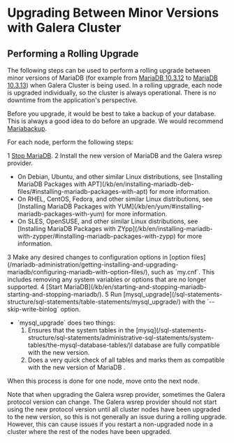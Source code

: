 # Upgrading Between Minor Versions with Galera Cluster

## Performing a Rolling Upgrade

The following steps can be used to perform a rolling upgrade between minor versions of MariaDB (for example from [MariaDB 10.3.12](/kb/en/mariadb-10312-release-notes/) to [MariaDB 10.3.13](/kb/en/mariadb-10313-release-notes/)) when Galera Cluster is being used. In a rolling upgrade, each node is upgraded individually, so the cluster is always operational. There is no downtime from the application's perspective.

Before you upgrade, it would be best to take a backup of your database. This is always a good idea to do before an upgrade. We would recommend [Mariabackup](/mariadb-administration/backing-up-and-restoring-databases/mariabackup/).

For each node, perform the following steps:

1 [Stop MariaDB](/kb/en/starting-and-stopping-mariadb-starting-and-stopping-mariadb/).
2 Install the new version of MariaDB and the Galera wsrep provider.
<ul start="1"><li>On Debian, Ubuntu, and other similar Linux distributions, see [Installing MariaDB Packages with APT](/kb/en/installing-mariadb-deb-files/#installing-mariadb-packages-with-apt) for more information.
</li><li>On RHEL, CentOS, Fedora, and other similar Linux distributions, see [Installing MariaDB Packages with YUM](/kb/en/yum/#installing-mariadb-packages-with-yum) for more information.
</li><li>On SLES, OpenSUSE, and other similar Linux distributions, see [Installing MariaDB Packages with ZYpp](/kb/en/installing-mariadb-with-zypper/#installing-mariadb-packages-with-zypp) for more information.
</li></ul>
3 Make any desired changes to configuration options in [option files](/mariadb-administration/getting-installing-and-upgrading-mariadb/configuring-mariadb-with-option-files/), such as `my.cnf`. This includes removing any system variables or options that are no longer supported.
4 [Start MariaDB](/kb/en/starting-and-stopping-mariadb-starting-and-stopping-mariadb/).
5 Run [mysql_upgrade](/sql-statements-structure/sql-statements/table-statements/mysql_upgrade/) with the `--skip-write-binlog` option.
<ul start="1"><li>`mysql_upgrade` does two things:
<ol start="1"><li>Ensures that the system tables in the [mysq](/sql-statements-structure/sql-statements/administrative-sql-statements/system-tables/the-mysql-database-tables/)l database are fully compatible with the new version.
</li><li>Does a very quick check of all tables and marks them as compatible with the new version of MariaDB .
</li></ol>
</li></ul>

When this process is done for one node, move onto the next node.

Note that when upgrading the Galera wsrep provider, sometimes the Galera protocol version can change. The Galera wsrep provider should not start using the new protocol version until all cluster nodes have been upgraded to the new version, so this is not generally an issue during a rolling upgrade. However, this can cause issues if you restart a non-upgraded node in a cluster where the rest of the nodes have been upgraded.